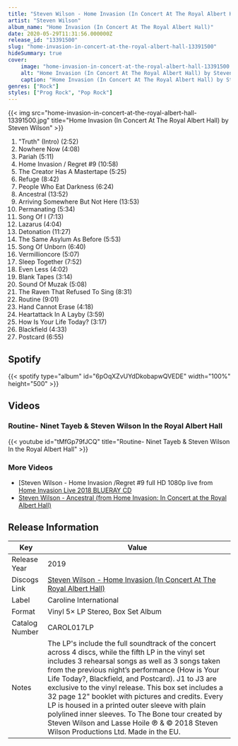 ```yaml
---
title: "Steven Wilson - Home Invasion (In Concert At The Royal Albert Hall)"
artist: "Steven Wilson"
album_name: "Home Invasion (In Concert At The Royal Albert Hall)"
date: 2020-05-29T11:31:56.000000Z
release_id: "13391500"
slug: "home-invasion-in-concert-at-the-royal-albert-hall-13391500"
hideSummary: true
cover:
    image: "home-invasion-in-concert-at-the-royal-albert-hall-13391500.jpg"
    alt: "Home Invasion (In Concert At The Royal Albert Hall) by Steven Wilson"
    caption: "Home Invasion (In Concert At The Royal Albert Hall) by Steven Wilson"
genres: ["Rock"]
styles: ["Prog Rock", "Pop Rock"]
---
```


{{< img src="home-invasion-in-concert-at-the-royal-albert-hall-13391500.jpg" title="Home Invasion (In Concert At The Royal Albert Hall) by Steven Wilson" >}}

<!-- section break -->

1. "Truth" (Intro) (2:52)
2. Nowhere Now (4:08)
3. Pariah (5:11)
4. Home Invasion / Regret #9 (10:58)
5. The Creator Has A Mastertape (5:25)
6. Refuge (8:42)
7. People Who Eat Darkness (6:24)
8. Ancestral (13:52)
9. Arriving Somewhere But Not Here (13:53)
10. Permanating (5:34)
11. Song Of I (7:13)
12. Lazarus (4:04)
13. Detonation (11:27)
14. The Same Asylum As Before (5:53)
15. Song Of Unborn (6:40)
16. Vermillioncore (5:07)
17. Sleep Together (7:52)
18. Even Less (4:02)
19. Blank Tapes (3:14)
20. Sound Of Muzak (5:08)
21. The Raven That Refused To Sing (8:31)
22. Routine (9:01)
23. Hand Cannot Erase (4:18)
24. Heartattack In A Layby (3:59)
25. How Is Your Life Today? (3:17)
26. Blackfield (4:33)
27. Postcard (6:55)

<!-- section break -->


## Spotify
{{< spotify type="album" id="6pOqXZvUYdDkobapwQVEDE" width="100%" height="500" >}}



## Videos
### Routine- Ninet Tayeb & Steven Wilson In the Royal Albert Hall
{{< youtube id="tMfGp79fJCQ" title="Routine- Ninet Tayeb & Steven Wilson In the Royal Albert Hall" >}}<br>

### More Videos

- [Steven Wilson - Home Invasion /Regret #9 full HD 1080p live from [Home Invasion Live 2018 BLUERAY CD](https://www.youtube.com/watch?v=-tajHRP9Cm8)
- [Steven Wilson - Ancestral (from Home Invasion: In Concert at the Royal Albert Hall)](https://www.youtube.com/watch?v=qFwcahcDzP4)


## Release Information
|  Key           | Value                                                |
| ---------------| ---------------------------------------------------- |
| Release Year   | 2019                                   |
| Discogs Link   | [Steven Wilson - Home Invasion (In Concert At The Royal Albert Hall)](https://www.discogs.com/release/13391500-Steven-Wilson-Home-Invasion-In-Concert-At-The-Royal-Albert-Hall) |
| Label          | Caroline International |
| Format         | Vinyl 5× LP Stereo, Box Set Album |
| Catalog Number | CAROL017LP |
| Notes | The LP's include the full soundtrack of the concert across 4 discs, while the fifth LP in the vinyl set includes 3 rehearsal songs as well as 3 songs taken from the previous night’s performance (How is Your Life Today?, Blackfield, and Postcard). J1 to J3 are exclusive to the vinyl release.  This box set includes a 32 page 12" booklet with pictures and credits. Every LP is housed in a printed outer sleeve with plain polylined inner sleeves.  To The Bone tour created by Steven Wilson and Lasse Hoile  ℗ & © 2018 Steven Wilson Productions Ltd. Made in the EU. |